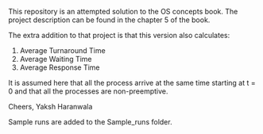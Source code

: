 This repository is an attempted solution to the OS concepts book.
The project description can be found in the chapter 5 of the book.

The extra addition to that project is that this version also calculates:
  1. Average Turnaround Time
  2. Average Waiting Time
  3. Average Response Time

It is assumed here that all the process arrive at the same time starting at t = 0 and that all the processes are non-preemptive.

Cheers,
Yaksh Haranwala

Sample runs are added to the Sample_runs folder.
